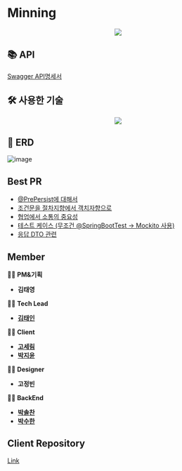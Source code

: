 # Minning

<p align="center"><img src="https://user-images.githubusercontent.com/64524916/146634847-1e77ee6e-5a00-4a23-9711-036623d999e5.png"></p>

## 📚 API
[Swagger API명세서](http://34.64.188.164/swagger-ui.html#/)

## 🛠 사용한 기술
<p align="center"><img src="https://user-images.githubusercontent.com/64524916/146635466-fa7bcced-8752-43c0-8df6-3f848dc3ef93.png"></p>

## 📄 ERD
![image](https://user-images.githubusercontent.com/64524916/146634932-da8c76ff-3135-4f1f-ad01-484439eeebee.png)

##  Best PR
- [@PrePersist에 대해서]()
- [조건문을 절차지향에서 객치자향으로]()
- [협업에서 소통의 중요성]()
- [테스트 케이스 (무조건 @SpringBootTest -> Mockito 사용)]()
- [응답 DTO 관련]()

## Member

👨‍💻 **PM&기획**

- **김태영**

👨‍💻 **Tech Lead**

- [**김태인**](https://github.com/della-padula)

👨‍💻 **Client**

* [**고세림**](https://github.com/koserim)
* [**박지윤**](https://github.com/glossyyoon)

👨‍💻 **Designer**

- **고정빈**

👨‍💻 **BackEnd**

- [**박솔찬**](https://github.com/solchan98)
- [**박수한**](https://github.com/VIXXPARK)
 
## Client Repository
[Link](https://github.com/YAPP-19th/Minning-iOS)
